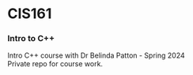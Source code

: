 # CIS161
### Intro to C++
Intro C++ course with Dr Belinda Patton - Spring 2024
<br />
Private repo for course work.
